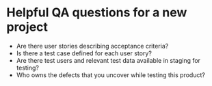 # Helpful QA questions for a new project

- Are there user stories describing acceptance criteria?
- Is there a test case defined for each user story?
- Are there test users and relevant test data available in staging for testing?
- Who owns the defects that you uncover while testing this product?
